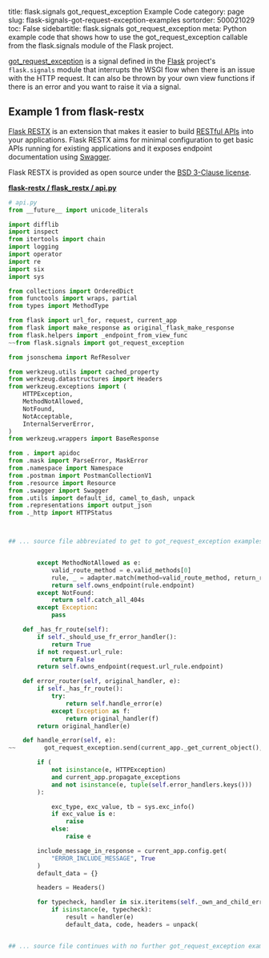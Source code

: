 title: flask.signals got_request_exception Example Code
category: page
slug: flask-signals-got-request-exception-examples
sortorder: 500021029
toc: False
sidebartitle: flask.signals got_request_exception
meta: Python example code that shows how to use the got_request_exception callable from the flask.signals module of the Flask project.


[got_request_exception](https://github.com/pallets/flask/blob/master/src/flask/signals.py)
is a signal defined in the [Flask](/flask.html) project's
`flask.signals` module that interrupts the WSGI flow when there is an
issue with the HTTP request. It can also be thrown by your own
view functions if there is an error and you want to raise it via a signal.


## Example 1 from flask-restx
[Flask RESTX](https://github.com/python-restx/flask-restx) is an
extension that makes it easier to build
[RESTful APIs](/application-programming-interfaces.html) into
your applications. Flask RESTX aims for minimal configuration to
get basic APIs running for existing applications and it exposes
endpoint documentation using [Swagger](https://swagger.io/).

Flask RESTX is provided as open source under the
[BSD  3-Clause license](https://github.com/python-restx/flask-restx/blob/master/LICENSE).

[**flask-restx / flask_restx / api.py**](https://github.com/python-restx/flask-restx/blob/master/flask_restx/./api.py)

```python
# api.py
from __future__ import unicode_literals

import difflib
import inspect
from itertools import chain
import logging
import operator
import re
import six
import sys

from collections import OrderedDict
from functools import wraps, partial
from types import MethodType

from flask import url_for, request, current_app
from flask import make_response as original_flask_make_response
from flask.helpers import _endpoint_from_view_func
~~from flask.signals import got_request_exception

from jsonschema import RefResolver

from werkzeug.utils import cached_property
from werkzeug.datastructures import Headers
from werkzeug.exceptions import (
    HTTPException,
    MethodNotAllowed,
    NotFound,
    NotAcceptable,
    InternalServerError,
)
from werkzeug.wrappers import BaseResponse

from . import apidoc
from .mask import ParseError, MaskError
from .namespace import Namespace
from .postman import PostmanCollectionV1
from .resource import Resource
from .swagger import Swagger
from .utils import default_id, camel_to_dash, unpack
from .representations import output_json
from ._http import HTTPStatus



## ... source file abbreviated to get to got_request_exception examples ...


        except MethodNotAllowed as e:
            valid_route_method = e.valid_methods[0]
            rule, _ = adapter.match(method=valid_route_method, return_rule=True)
            return self.owns_endpoint(rule.endpoint)
        except NotFound:
            return self.catch_all_404s
        except Exception:
            pass

    def _has_fr_route(self):
        if self._should_use_fr_error_handler():
            return True
        if not request.url_rule:
            return False
        return self.owns_endpoint(request.url_rule.endpoint)

    def error_router(self, original_handler, e):
        if self._has_fr_route():
            try:
                return self.handle_error(e)
            except Exception as f:
                return original_handler(f)
        return original_handler(e)

    def handle_error(self, e):
~~        got_request_exception.send(current_app._get_current_object(), exception=e)

        if (
            not isinstance(e, HTTPException)
            and current_app.propagate_exceptions
            and not isinstance(e, tuple(self.error_handlers.keys()))
        ):

            exc_type, exc_value, tb = sys.exc_info()
            if exc_value is e:
                raise
            else:
                raise e

        include_message_in_response = current_app.config.get(
            "ERROR_INCLUDE_MESSAGE", True
        )
        default_data = {}

        headers = Headers()

        for typecheck, handler in six.iteritems(self._own_and_child_error_handlers):
            if isinstance(e, typecheck):
                result = handler(e)
                default_data, code, headers = unpack(


## ... source file continues with no further got_request_exception examples...

```

